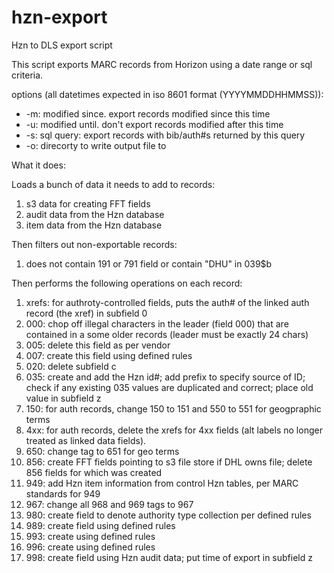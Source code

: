 # hzn-export
Hzn to DLS export script

This script exports MARC records from Horizon using a date range or sql criteria. 

options (all datetimes expected in iso 8601 format (YYYYMMDDHHMMSS)):

* -m: modified since. export records modified since this time
* -u: modified until. don't export records modified after this time
* -s: sql query: export records with bib/auth#s returned by this query
* -o: direcorty to write output file to

What it does:

Loads a bunch of data it needs to add to records:
1. s3 data for creating FFT fields
2. audit data from the Hzn database
3. item data from the Hzn database 

Then filters out non-exportable records:
1. does not contain 191 or 791 field or contain "DHU" in 039$b

Then performs the following operations on each record:
1. xrefs: for authroty-controlled fields, puts the auth# of the linked auth record (the xref) in subfield 0
2. 000: chop off illegal characters in the leader (field 000) that are contained in a some older records (leader must be exactly 24 chars)
3. 005: delete this field as per vendor
4. 007: create this field using defined rules
5. 020: delete subfield c
6. 035: create and add the Hzn id#; add prefix to specify source of ID; check if any existing 035 values are duplicated and correct; place old value in subfield z
7. 150: for auth records, change 150 to 151 and 550 to 551 for geogpraphic terms
8. 4xx: for auth records, delete the xrefs for 4xx fields (alt labels no longer treated as linked data fields). 
9. 650: change tag to 651 for geo terms
10. 856: create FFT fields pointing to s3 file store if DHL owns file; delete 856 fields for which was created
11. 949: add Hzn item information from control Hzn tables, per MARC standards for 949
12. 967: change all 968 and 969 tags to 967
13. 980: create field to denote authority type collection per defined rules
14. 989: create field using defined rules
15. 993: create using defined rules
16. 996: create using defined rules
17. 998: create field using Hzn audit data; put time of export in subfield z
